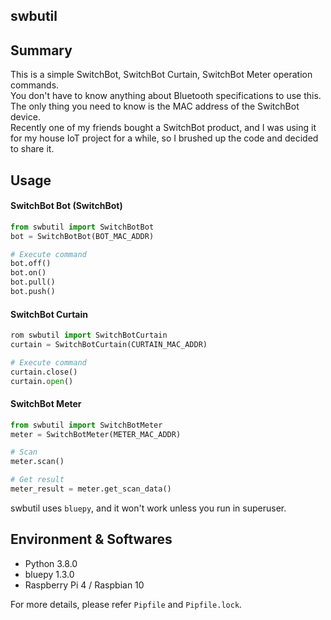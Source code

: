 ## swbutil

## Summary

This is a simple SwitchBot, SwitchBot Curtain, SwitchBot Meter operation commands.   
You don't have to know anything about Bluetooth specifications to use this.   
The only thing you need to know is the MAC address of the SwitchBot device.   
Recently one of my friends bought a SwitchBot product, and I was using it for my house IoT project for a while, so I brushed up the code and decided to share it.

## Usage

#### SwitchBot Bot (SwitchBot)
```python
from swbutil import SwitchBotBot
bot = SwitchBotBot(BOT_MAC_ADDR)

# Execute command
bot.off()
bot.on()
bot.pull()
bot.push()

```

#### SwitchBot Curtain
```python
rom swbutil import SwitchBotCurtain
curtain = SwitchBotCurtain(CURTAIN_MAC_ADDR)

# Execute command
curtain.close()
curtain.open()

```

#### SwitchBot Meter
```python
from swbutil import SwitchBotMeter
meter = SwitchBotMeter(METER_MAC_ADDR)

# Scan
meter.scan()

# Get result
meter_result = meter.get_scan_data()

```

swbutil uses `bluepy`, and it won't work unless you run in superuser.

## Environment & Softwares
- Python 3.8.0
- bluepy 1.3.0
- Raspberry Pi 4 / Raspbian 10

 For more details, please refer `Pipfile` and `Pipfile.lock`.
